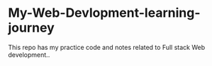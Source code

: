 # My-Web-Devlopment-learning-journey
This repo has my practice code and notes related to Full stack Web development..
